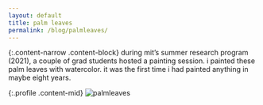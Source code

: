 ```yaml
---
layout: default
title: palm leaves
permalink: /blog/palmleaves/
---
```


{:.content-narrow .content-block}
during mit’s summer research program (2021), a couple of grad students hosted a painting session. i painted these palm leaves with watercolor. it was the first time i had painted anything in maybe eight years.

{:.profile .content-mid}
![palmleaves](/imgs/palmleaves.png)
